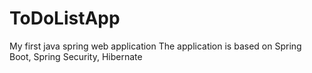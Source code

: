 # ToDoListApp
 
My first java spring web application
The application is based on Spring Boot, Spring Security, Hibernate
